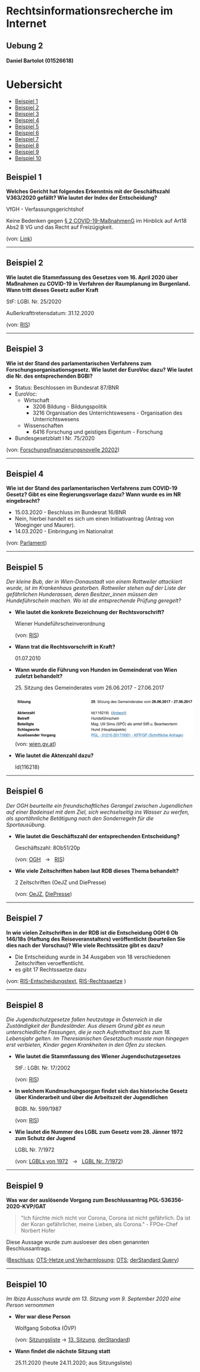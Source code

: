 # Rechtsinformationsrecherche im Internet
## Uebung 2
#### Daniel Bartolot (01526618)

# Uebersicht

-   [Beispiel 1](#beispiel-1)
-   [Beispiel 2](#beispiel-2)
-   [Beispiel 3](#beispiel-3)
-   [Beispiel 4](#beispiel-4)
-   [Beispiel 5](#beispiel-5)
-   [Beispiel 6](#beispiel-6)
-   [Beispiel 7](#beispiel-7)
-   [Beispiel 8](#beispiel-8)
-   [Beispiel 9](#beispiel-9)
-   [Beispiel 10](#beispiel-10)

## Beispiel 1
**Welches Gericht hat folgendes Erkenntnis mit der Geschäftszahl V363/2020 gefällt? Wie lautet der Index der Entscheidung?**

VfGH - Verfassungsgerichtshof


Keine Bedenken gegen [§ 2 COVID-19-MaßnahmenG](https://360.lexisnexis.at/d/L-20011073-P2?origin=lk) im Hinblick auf Art18 Abs2 B VG und das Recht auf Freizügigkeit.


(von: [Link](https://360.lexisnexis.at/d/entscheidungen-ris/vfgh_v3632020/u_verfassung_VfGH_2020_JFT_20200714_20V_98c362de47))



* * *



## Beispiel 2
**Wie lautet die Stammfassung des Gesetzes vom 16. April 2020 über Maßnahmen zu COVID-19 in Verfahren der Raumplanung im Burgenland. Wann tritt dieses Gesetz außer Kraft**


StF: LGBl. Nr. 25/2020


Außerkrafttretensdatum: 31.12.2020


(von: [RIS](https://www.ris.bka.gv.at/eli/lgbl/BU/2020/25/P0/LBG40022491?ResultFunctionToken=e042da39-1b83-4153-bc8f-b79ef2eb19cc&Position=1&SkipToDocumentPage=True&Abfrage=Landesnormen&Kundmachungsorgan=&Bundesland=Burgenland&BundeslandDefault=Burgenland&Index=&Titel=&Gesetzesnummer=&VonArtikel=&BisArtikel=&VonParagraf=&BisParagraf=&VonAnlage=&BisAnlage=&Typ=&Kundmachungsnummer=&Unterzeichnungsdatum=&FassungVom=23.11.2020&VonInkrafttretedatum=&BisInkrafttretedatum=&VonAusserkrafttretedatum=&BisAusserkrafttretedatum=&NormabschnittnummerKombination=Und&ImRisSeitVonDatum=&ImRisSeitBisDatum=&ImRisSeit=Undefined&ResultPageSize=100&Suchworte=COVID-19))



* * *



## Beispiel 3
**Wie ist der Stand des parlamentarischen Verfahrens zum Forschungsorganisationsgesetz. Wie lautet der EuroVoc dazu? Wie lautet die Nr. des entsprechenden BGBl?**


- Status: Beschlossen im Bundesrat 87/BNR
- EuroVoc:
    - Wirtschaft
        - 3206 Bildung - Bildungspolitik
        - 3216 Organisation des Unterrichtswesens - Organisation des Unterrichtswesens
    - Wissenschaften
        - 6416 Forschung und geistiges Eigentum - Forschung
- Bundesgesetzblatt I Nr. 75/2020

(von: [Forschungsfinanzierungsnovelle 20202](https://www.parlament.gv.at/PAKT/VHG/XXVII/I/I_00239/index.shtml))


<!-- - Stand: Plenarberatungen BR
- EuroVoc: "3211 Unterrichtswesen - Hochschulausbildung"
- BGBl vom letzten Stand: [BGBl. I Nr. 131/2015](https://www.ris.bka.gv.at/Dokument.wxe?Abfrage=BgblAuth&Dokumentnummer=BGBLA_2015_I_131)

(von: [RIS Gesetz](https://www.ris.bka.gv.at/eli/bgbl/1981/341/P0/NOR11009705?ResultFunctionToken=40d0b1a8-5b27-404e-b72b-2f878fefb7b9&Position=1&SkipToDocumentPage=True&Abfrage=Gesamtabfrage&SearchInAsylGH=True&SearchInAvn=True&SearchInAvsv=True&SearchInBegut=True&SearchInBgblAlt=True&SearchInBgblAuth=True&SearchInBgblPdf=True&SearchInBks=True&SearchInBundesnormen=True&SearchInDok=True&SearchInDsk=True&SearchInErlaesse=True&SearchInGbk=True&SearchInGemeinderecht=True&SearchInJustiz=True&SearchInKmGer=True&SearchInBvwg=True&SearchInLvwg=True&SearchInLgbl=True&SearchInLgblNO=True&SearchInLgblAuth=True&SearchInLandesnormen=True&SearchInNormenliste=True&SearchInPruefGewO=True&SearchInPvak=True&SearchInRegV=True&SearchInSpg=True&SearchInUbas=True&SearchInUmse=True&SearchInUpts=True&SearchInUvs=True&SearchInVerg=True&SearchInVfgh=True&SearchInVwgh=True&ImRisSeitVonDatum=&ImRisSeitBisDatum=&ImRisSeit=Undefined&ResultPageSize=100&Suchworte=Forschungsorganisationsgesetz),
[Parlament](https://www.parlament.gv.at/PAKT/VHG/XXV/I/I_00797/index.shtml)) -->



* * *



## Beispiel 4
**Wie ist der Stand des parlamentarischen Verfahrens zum COVID-19 Gesetz? Gibt es eine Regierungsvorlage dazu? Wann wurde es im NR eingebracht?**


- 15.03.2020 - Beschluss im Bundesrat 16/BNR
- Nein, hierbei handelt es sich um einen Initiativantrag (Antrag von Woeginger und Maurer).
- 14.03.2020 - Einbringung im Nationalrat


(von: [Parlament](https://www.parlament.gv.at/PAKT/VHG/XXVII/A/A_00396/index.shtml))



* * *



## Beispiel 5
_Der kleine Bub, der in Wien-Donaustadt von einem Rottweiler attackiert wurde, ist im Krankenhaus gestorben. Rottweiler stehen auf der Liste der gefährlichen Hunderassen, deren Besitzer_innen müssen den Hundeführschein machen. Wo ist die entsprechende Prüfung geregelt?_

- **Wie lautet die konkrete Bezeichnung der Rechtsvorschrift?**

    Wiener Hundeführscheinverordnung

    (von: [RIS](https://www.ris.bka.gv.at/eli/lgbl/WI/2005/59/P0/LWI40003955?ResultFunctionToken=deea74b4-595e-47ab-9e5b-5497a7260503&Position=1&SkipToDocumentPage=True&Abfrage=Gesamtabfrage&SearchInAsylGH=True&SearchInAvn=True&SearchInAvsv=True&SearchInBegut=True&SearchInBgblAlt=True&SearchInBgblAuth=True&SearchInBgblPdf=True&SearchInBks=True&SearchInBundesnormen=True&SearchInDok=True&SearchInDsk=True&SearchInErlaesse=True&SearchInGbk=True&SearchInGemeinderecht=True&SearchInJustiz=True&SearchInKmGer=True&SearchInBvwg=True&SearchInLvwg=True&SearchInLgbl=True&SearchInLgblNO=True&SearchInLgblAuth=True&SearchInLandesnormen=True&SearchInNormenliste=True&SearchInPruefGewO=True&SearchInPvak=True&SearchInRegV=True&SearchInSpg=True&SearchInUbas=True&SearchInUmse=True&SearchInUpts=True&SearchInUvs=True&SearchInVerg=True&SearchInVfgh=True&SearchInVwgh=True&ImRisSeitVonDatum=&ImRisSeitBisDatum=&ImRisSeit=Undefined&ResultPageSize=100&Suchworte=Wiener+Hundef%c3%bchrscheinverordnung))

- **Wann trat die Rechtsvorschrift in Kraft?**

    01.07.2010


- **Wann wurde die Führung von Hunden im Gemeinderat von Wien zuletzt behandelt?**

    25\. Sitzung des Gemeinderates vom 26.06.2017 - 27.06.2017

    ![](img/bsp05_01.png)
    (von: [wien.gv.at](https://www.wien.gv.at/infodat/ergdt?detvid=116218))

- **Wie lautet die Aktenzahl dazu?**

    Id(116218)



* * *



## Beispiel 6
_Der OGH beurteilte ein freundschaftliches Gerangel zwischen Jugendlichen auf einer Badeinsel mit dem Ziel, sich wechselseitig ins Wasser zu werfen, als sportähnliche Betätigung nach den Sonderregeln für die Sportausübung._

- **Wie lautet die Geschäftszahl der entsprechenden Entscheidung?**

    Geschäftszahl: 8Ob51/20p

    (von: [OGH](https://www.ogh.gv.at/entscheidungen/entscheidungen-ogh/schwerer-unfall-bei-rangelei-auf-einer-badeinsel/)
    &nbsp; -> &nbsp;
    [RIS](https://www.ris.bka.gv.at/Dokument.wxe?Abfrage=Justiz&Gericht=&Rechtssatznummer=&Rechtssatz=&Fundstelle=&AenderungenSeit=Undefined&SucheNachRechtssatz=False&SucheNachText=True&GZ=8Ob51%2f20p&VonDatum=&BisDatum=13.10.2020&Norm=&ImRisSeitVonDatum=&ImRisSeitBisDatum=&ImRisSeit=Undefined&ResultPageSize=100&Suchworte=&Position=1&SkipToDocumentPage=true&ResultFunctionToken=7da703f3-a329-41a3-a22f-a0947cce01d2&Dokumentnummer=JJT_20200825_OGH0002_0080OB00051_20P0000_000))

- **Wie viele Zeitschriften haben laut RDB dieses Thema behandelt?**

    2 Zeitschriften (OeJZ und DiePresse)

    (von: [OeJZ](https://rdb.manz.at/document/rdb.tso.ENoejzevblls2020221104?execution=e1s5&highlight=Rangelei+Badeinsel),
    [DiePresse](https://rdb.manz.at/document/rdb.tso.LIdiepresse20204303?execution=e1s5&highlight=Rangelei+Badeinsel))



* * *



## Beispiel 7
**In wie vielen Zeitschriften in der RDB ist die Entscheidung OGH 6 Ob 146/18s (Haftung des Reiseveranstalters) veröffentlicht (beurteilen Sie dies nach der Vorschau)? Wie viele Rechtssätze gibt es dazu?**

- Die Entscheidung wurde in 34 Ausgaben von 18 verschiedenen Zeitschriften veroeffentlicht.
- es gibt 17 Rechtssaetze dazu

(von:
[RIS-Entscheidungstext](https://www.ris.bka.gv.at/Dokument.wxe?Abfrage=Justiz&Dokumentnummer=JJT_20180831_OGH0002_0060OB00146_18S0000_000),
[RIS-Rechtssaetze](https://www.ris.bka.gv.at/Dokument.wxe?Abfrage=Justiz&Dokumentnummer=JJT_20180831_OGH0002_0060OB00146_18S0000_000)
)



* * *



## Beispiel 8
_Die Jugendschutzgesetze fallen heutzutage in Österreich in die Zuständigkeit der Bundesländer. Aus diesem Grund gibt es neun unterschiedliche Fassungen, die je nach Aufenthaltsort bis zum 18. Lebensjahr gelten. Im Theresianischen Gesetzbuch musste man hingegen erst verbieten, Kinder gegen Krankheiten in den Ofen zu stecken._

- **Wie lautet die Stammfassung des Wiener Jugendschutzgesetzes**

    StF.: LGBl. Nr. 17/2002

    (von: [RIS](https://www.ris.bka.gv.at/eli/lgbl/WI/2002/17/P0/LWI40005039?ResultFunctionToken=62c1efb6-678b-4075-b25f-df6e564d05b8&Position=1&SkipToDocumentPage=True&Abfrage=Landesnormen&Kundmachungsorgan=&Bundesland=Wien&BundeslandDefault=Wien&Index=&Titel=&Gesetzesnummer=&VonArtikel=&BisArtikel=&VonParagraf=&BisParagraf=&VonAnlage=&BisAnlage=&Typ=&Kundmachungsnummer=&Unterzeichnungsdatum=&FassungVom=23.11.2020&VonInkrafttretedatum=&BisInkrafttretedatum=&VonAusserkrafttretedatum=&BisAusserkrafttretedatum=&NormabschnittnummerKombination=Und&ImRisSeitVonDatum=&ImRisSeitBisDatum=&ImRisSeit=Undefined&ResultPageSize=100&Suchworte=Jugendschutzgesetz))

- **In welchem Kundmachungsorgan findet sich das historische Gesetz über Kinderarbeit und über die Arbeitszeit der Jugendlichen**

    BGBl. Nr. 599/1987

    (von: [RIS](https://www.ris.bka.gv.at/eli/bgbl/1987/599/P0/NOR40122527?ResultFunctionToken=da8c9a5b-fdbb-47ac-8f05-5010bd1d4551&Position=1&SkipToDocumentPage=True&Abfrage=Bundesnormen&Kundmachungsorgan=&Index=&Titel=&Gesetzesnummer=&VonArtikel=&BisArtikel=&VonParagraf=&BisParagraf=&VonAnlage=&BisAnlage=&Typ=&Kundmachungsnummer=&Unterzeichnungsdatum=&FassungVom=23.11.2020&VonInkrafttretedatum=&BisInkrafttretedatum=&VonAusserkrafttretedatum=&BisAusserkrafttretedatum=&NormabschnittnummerKombination=Und&ImRisSeitVonDatum=&ImRisSeitBisDatum=&ImRisSeit=Undefined&ResultPageSize=100&Suchworte=Bundesgesetz+%c3%bcber+die+Besch%c3%a4ftigung+von+Kindern+und+Jugendlichen+1987+-))

- **Wie lautet die Nummer des LGBL zum Gesetz vom 28. Jänner 1972 zum Schutz der Jugend**

    LGBL Nr. 7/1972

    (von: [LGBLs von 1972](http://alex.onb.ac.at/cgi-content/alex?apm=0&aid=lgw&datum=1972)
    &nbsp; -> &nbsp;
    [LGBL Nr. 7/1972](http://alex.onb.ac.at/cgi-content/alex?aid=lgw&datum=1972&page=21&size=45))



* * *



## Beispiel 9
**Was war der auslösende Vorgang zum Beschlussantrag PGL-536356-2020-KVP/GAT**

>"Ich fürchte mich nicht vor Corona, Corona ist nicht gefährlich. Da ist der Koran gefährlicher, meine Lieben, als Corona." - FPOe-Chef Norbert Hofer

Diese Aussage wurde zum ausloeser des oben genannten Beschlussantrags.

([Beschluss](https://www.wien.gv.at/ma08/infodat/2020/pgl-536356-2020-kvp-gat.pdf);
[OTS-Hetze und Verharmlosung](https://www.ots.at/presseaussendung/OTS_20200624_OTS0192/omar-al-rawi-spoe-rote-karte-fuer-hetze-und-verharmlosungis);
[OTS](https://www.ots.at/presseaussendung/OTS_20200624_OTS0191/70-wiener-gemeinderat-4);
[derStandard Query](https://www.derstandard.at/search?n=&fd=2020-06-15&td=2020-06-25&s=score&query=Norbert+hofer))



* * *



## Beispiel 10
_Im Ibiza Ausschuss wurde am 13. Sitzung vom 9. September 2020 eine Person vernommen_

- **Wer war diese Person**

    Wolfgang Sobotka (ÖVP)

    (von: [Sitzungsliste](https://www.parlament.gv.at/PAKT/VHG/XXVII/A-USA/A-USA_00002_00906/index.shtml#tab-Sitzungsueberblick)
    ->
    [13. Sitzung](https://www.parlament.gv.at/PAKT/VHG/XXVII/A-USA/A-USA_00002_00906/TO_04561557.pdf),
    [derStandard](https://www.derstandard.at/story/2000119473671/ladungsliste-fuer-ibiza-u-auschuss-veroeffentlicht))


- **Wann findet die nächste Sitzung statt**

    25.11.2020 (heute 24.11.2020; aus Sitzungsliste)
